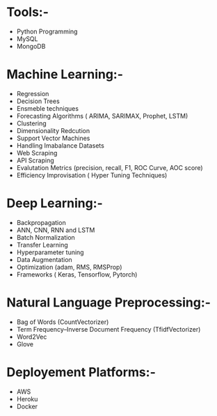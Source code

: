 # Tools:-

* Python Programming
* MySQL
* MongoDB

# Machine Learning:-

* Regression
* Decision Trees
* Ensmeble techniques
* Forecasting Algorithms ( ARIMA, SARIMAX, Prophet, LSTM)
* Clustering
* Dimensionality Redcution
* Support Vector Machines
* Handling Imabalance Datasets
* Web Scraping
* API Scraping
* Evalutation Metrics (precision, recall, F1, ROC Curve, AOC score)
* Efficiency Improvisation ( Hyper Tuning Techniques)

# Deep Learning:-

* Backpropagation
* ANN, CNN, RNN and LSTM
* Batch Normalization
* Transfer Learning
* Hyperparameter tuning
* Data Augmentation
* Optimization (adam, RMS, RMSProp)
* Frameworks ( Keras, Tensorflow, Pytorch)

# Natural Language Preprocessing:-

* Bag of Words (CountVectorizer)
* Term Frequency–Inverse Document Frequency (TfidfVectorizer)
* Word2Vec
* Glove

# Deployement Platforms:-

* AWS
* Heroku
* Docker


